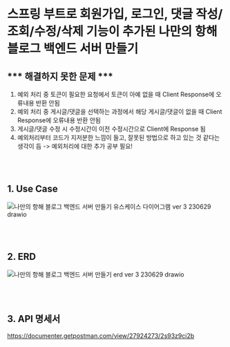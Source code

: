 # 스프링 부트로 회원가입, 로그인, 댓글 작성/조회/수정/삭제 기능이 추가된 나만의 항해 블로그 백엔드 서버 만들기

## *** 해결하지 못한 문제 ***
1. 예외 처리 중 토큰이 필요한 요청에서 토큰이 아예 없을 때 Client Response에 오류내용 반환 안됨
2. 예외 처리 중 게시글/댓글을 선택하는 과정에서 해당 게시글/댓글이 없을 때 Client Response에 오류내용 반환 안됨
3. 게시글/댓글 수정 시 수정시간이 이전 수정시간으로 Client에 Response 됨
4. 예외처리부터 코드가 지저분한 느낌이 들고, 잘못된 방법으로 하고 있는 것 같다는 생각이 듬 -> 예외처리에 대한 추가 공부 필요!

<br/>
<br/>

## 1. Use Case
![나만의 항해 블로그 백엔드 서버 만들기 유스케이스 다이어그램 ver 3 230629 drawio](https://github.com/HaenaCho01/myVoyageBlogVer3/assets/131599243/20d2f287-d3ce-4800-9746-e1384cf5cb41)

<br/>
<br/>

## 2. ERD
![나만의 항해 블로그 백엔드 서버 만들기 erd ver 3 230629 drawio](https://github.com/HaenaCho01/myVoyageBlogVer3/assets/131599243/2929e330-b25c-431e-9869-ae884730e754)

<br/>
<br/>

## 3. API 명세서
https://documenter.getpostman.com/view/27924273/2s93z9ci2b

<br/>
<br/>
